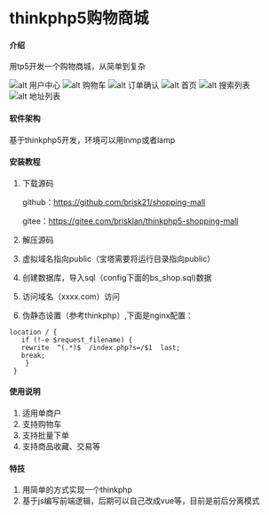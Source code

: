 # thinkphp5购物商城

#### 介绍
用tp5开发一个购物商城，从简单到复杂

![alt 用户中心](./public/test/user.png "用户中心")
![alt 购物车](./public/test/cart.png "购物车")
![alt 订单确认](./public/test/order_ready.png "订单确认")
![alt 首页](./public/test/home1.png "首页")
![alt 搜索列表](./public/test/pro-list.png "搜索列表")
![alt 地址列表](./public/test/address.png "地址列表")

#### 软件架构
基于thinkphp5开发，环境可以用lnmp或者lamp

#### 安装教程

1. 下载源码

   github：<a href="https://github.com/brisk21/shopping-mall">https://github.com/brisk21/shopping-mall</a>
   
   gitee：<a href="https://gitee.com/brisklan/thinkphp5-shopping-mall">https://gitee.com/brisklan/thinkphp5-shopping-mall</a>

2. 解压源码

3. 虚拟域名指向public（宝塔需要将运行目录指向public）

4. 创建数据库，导入sql（config下面的bs_shop.sql)数据

5. 访问域名（xxxx.com）访问

6.  伪静态设置（参考thinkphp）,下面是nginx配置：
```nginx
location / { 
   if (!-e $request_filename) {
   rewrite  ^(.*)$  /index.php?s=/$1  last;
   break;
    }
 }
```



#### 使用说明

1.  适用单商户
2.  支持购物车
3.  支持批量下单
4.  支持商品收藏、交易等




#### 特技

1. 用简单的方式实现一个thinkphp
2. 基于js编写前端逻辑，后期可以自己改成vue等，目前是前后分离模式
